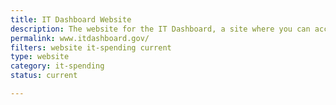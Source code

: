```yaml
---
title: IT Dashboard Website
description: The website for the IT Dashboard, a site where you can access the same tools and analysis that the government uses to oversee the performance of Federal IT investments.
permalink: www.itdashboard.gov/
filters: website it-spending current
type: website
category: it-spending
status: current

---
```


